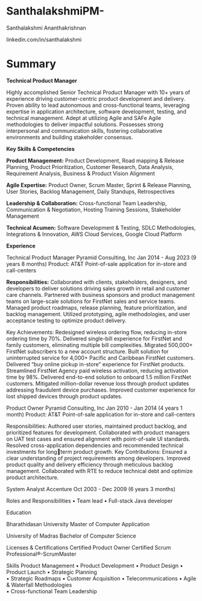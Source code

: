 # SanthalakshmiPM-
Santhalakshmi Ananthakrishnan

linkedin.com/in/santhalakshmi

# Summary


**Technical Product Manager**

Highly accomplished Senior Technical Product Manager with 10+ years of experience driving customer-centric
product development and delivery. Proven ability to lead autonomous and cross-functional teams, leveraging
expertise in application architecture, software development, testing, and technical management. Adept at
utilizing Agile and SAFe Agile methodologies to deliver impactful solutions. Possesses strong interpersonal and
communication skills, fostering collaborative environments and building stakeholder consensus.

**Key Skills & Competencies**

**Product Management:** Product Development, Road mapping & Release Planning, Product Prioritization, Customer
Research, Data Analysis, Requirement Analysis, Business & Product Vision Alignment

**Agile Expertise:** Product Owner, Scrum Master, Sprint & Release Planning, User Stories, Backlog Management,
Daily Standups, Retrospectives

**Leadership & Collaboration:** Cross-functional Team Leadership, Communication & Negotiation, Hosting Training
Sessions, Stakeholder Management

**Technical Acumen:** Software Development & Testing, SDLC Methodologies, Integrations & Innovation, AWS
Cloud Services, Google Cloud Platform

**Experience**

Technical Product Manager
Pyramid Consulting, Inc
Jan 2014 - Aug 2023 (9 years 8 months)
Product: AT&T Point-of-sale application for in-store and call-centers

**Responsibilities:**
Collaborated with clients, stakeholders, designers, and developers to deliver solutions driving
sales growth in retail and customer care channels. Partnered with business sponsors and product
management teams on large-scale solutions for FirstNet sales and service teams. Managed product
roadmaps, release planning, feature prioritization, and backlog management. Utilized prototyping, agile
methodologies, and user acceptance testing to optimize product delivery.

Key Achievements:
Redesigned wireless ordering flow, reducing in-store ordering time by 70%.
Delivered single-bill experience for FirstNet and family customers, eliminating multiple bill complexities.
Migrated 500,000+ FirstNet subscribers to a new account structure.
Built solution for uninterrupted service for 4,000+ Pacific and Caribbean FirstNet customers.
Delivered “buy online pickup in-store” experience for FirstNet products.
Streamlined FirstNet Agency paid wireless activation, reducing activation time by 98%.
Delivered end-to-end solution to onboard 1.5 million FirstNet customers.
Mitigated million-dollar revenue loss through product updates addressing fraudulent device purchases.
Improved customer experience for lost shipped devices through product updates.

Product Owner
Pyramid Consulting, Inc
Jan 2010 - Jan 2014 (4 years 1 month)
Product: AT&T Point-of-sale application for in-store and call-centers

Responsibilities:
Authored user stories, maintained product backlog, and prioritized features for development.
Collaborated with product managers on UAT test cases and ensured alignment with point-of-sale UI
standards. Resolved cross-application dependencies and recommended technical investments for longterm product growth.
Key Contributions:
Ensured a clear understanding of project requirements among developers.
Improved product quality and delivery efficiency through meticulous backlog management.
Collaborated with RTE to reduce technical debt and optimize product architecture.

System Analyst
Accenture
Oct 2003 - Dec 2009 (6 years 3 months)

Roles and Responsibilities
• Team lead
• Full-stack Java developer

Education

Bharathidasan University
Master of Computer Application

University of Madras
Bachelor of Computer Science

Licenses & Certifications
Certified Product Owner 
Certified Scrum Professional®-ScrumMaster

Skills
Product Management   •   Product Development   •   Product Design   •   Product Launch   •   Strategic Planning  
•   Strategic Roadmaps   •   Customer Acquisition   •   Telecommunications   •   Agile & Waterfall Methodologies  
•   Cross-functional Team Leadership

